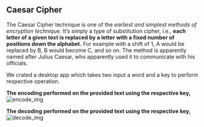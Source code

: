 ## Caesar Cipher
The Caesar Cipher technique is one of the *earliest and simplest methods of encryption technique.*
It’s simply a type of substitution cipher, i.e., **each letter of a given text is replaced by a letter with a fixed number of positions down the alphabet.**
For example with a shift of 1, A would be replaced by B, B would become C, and so on.
The method is apparently named after Julius Caesar, who apparently used it to communicate with his officials.

We crated a desktop app which takes two input a word and a key to perform respective operation.

**The encoding performed on the provided text using the respective key,**
![encode_img](https://user-images.githubusercontent.com/86379589/195122130-bdfdf5f4-2e02-4b04-b4d7-a36efdae4121.png)

**The decoding performed on the provided text using the respective key,**
![decode_img](https://user-images.githubusercontent.com/86379589/195122165-cdd3dbc8-aa22-43e5-b0fc-34ecbe02322b.png)
